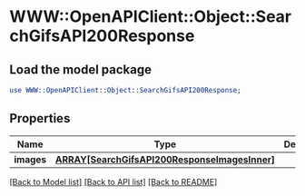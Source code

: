 # WWW::OpenAPIClient::Object::SearchGifsAPI200Response

## Load the model package
```perl
use WWW::OpenAPIClient::Object::SearchGifsAPI200Response;
```

## Properties
Name | Type | Description | Notes
------------ | ------------- | ------------- | -------------
**images** | [**ARRAY[SearchGifsAPI200ResponseImagesInner]**](SearchGifsAPI200ResponseImagesInner.md) |  | [optional] 

[[Back to Model list]](../README.md#documentation-for-models) [[Back to API list]](../README.md#documentation-for-api-endpoints) [[Back to README]](../README.md)


